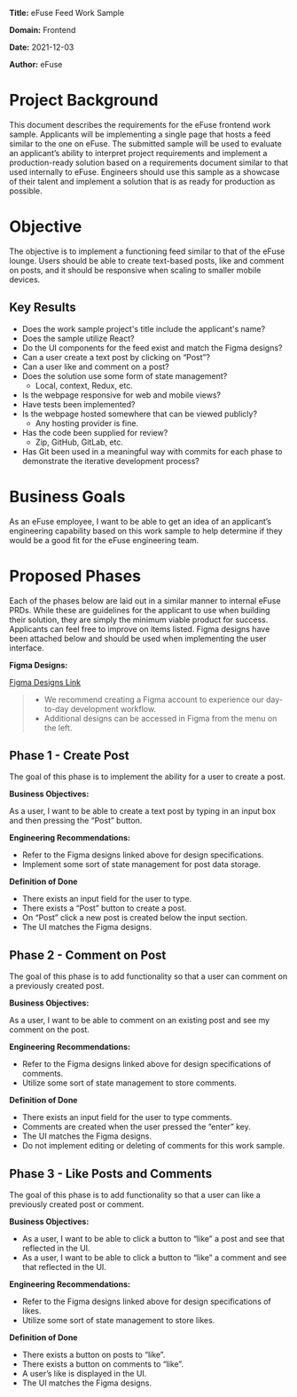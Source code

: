 **Title:** eFuse Feed Work Sample

**Domain:** Frontend

**Date:** 2021-12-03

**Author:** eFuse

# Project Background

This document describes the requirements for the eFuse frontend work sample. Applicants will be implementing a single page that hosts a feed similar to the one on eFuse. The submitted sample will be used to evaluate an applicant’s ability to interpret project requirements and implement a production-ready solution based on a requirements document similar to that used internally to eFuse. Engineers should use this sample as a showcase of their talent and implement a solution that is as ready for production as possible.

# Objective

The objective is to implement a functioning feed similar to that of the eFuse lounge. Users should be able to create text-based posts, like and comment on posts, and it should be responsive when scaling to smaller mobile devices.

## Key Results

* Does the work sample project's title include the applicant's name?
* Does the sample utilize React?
* Do the UI components for the feed exist and match the Figma designs?
* Can a user create a text post by clicking on “Post”?
* Can a user like and comment on a post?
* Does the solution use some form of state management?
  * Local, context, Redux, etc.
* Is the webpage responsive for web and mobile views?
* Have tests been implemented?
* Is the webpage hosted somewhere that can be viewed publicly?
  * Any hosting provider is fine.
* Has the code been supplied for review?
  * Zip, GitHub, GitLab, etc.
* Has Git been used in a meaningful way with commits for each phase to demonstrate the iterative development process?

# Business Goals

As an eFuse employee, I want to be able to get an idea of an applicant’s engineering capability based on this work sample to help determine if they would be a good fit for the eFuse engineering team.

# Proposed Phases

Each of the phases below are laid out in a similar manner to internal eFuse PRDs. While these are guidelines for the applicant to use when building their solution, they are simply the minimum viable product for success. Applicants can feel free to improve on items listed. Figma designs have been attached below and should be used when implementing the user interface.

**Figma Designs:**

[Figma Designs Link](https://www.figma.com/file/NgDSMM4qGcvNvufSi3wtmJ/eFuse-Work-Sample?node-id=0%3A1)
> - We recommend creating a Figma account to experience our day-to-day development workflow.
> - Additional designs can be accessed in Figma from the menu on the left.

## Phase 1 - Create Post

The goal of this phase is to implement the ability for a user to create a post.

**Business Objectives:**

As a user, I want to be able to create a text post by typing in an input box and then pressing the “Post” button.

**Engineering Recommendations:**

* Refer to the Figma designs linked above for design specifications.
* Implement some sort of state management for post data storage.

**Definition of Done**

* There exists an input field for the user to type.
* There exists a “Post” button to create a post.
* On “Post” click a new post is created below the input section.
* The UI matches the Figma designs.

## Phase 2 - Comment on Post
The goal of this phase is to add functionality so that a user can comment on a previously created post.

**Business Objectives:**

As a user, I want to be able to comment on an existing post and see my comment on the post.

**Engineering Recommendations:**

* Refer to the Figma designs linked above for design specifications of comments.
* Utilize some sort of state management to store comments.

**Definition of Done**

* There exists an input field for the user to type comments.
* Comments are created when the user pressed the “enter” key.
* The UI matches the Figma designs.
* Do not implement editing or deleting of comments for this work sample.

## Phase 3 - Like Posts and Comments

The goal of this phase is to add functionality so that a user can like a previously created post or comment.

**Business Objectives:**

* As a user, I want to be able to click a button to “like” a post and see that reflected in the UI.
* As a user, I want to be able to click a button to “like” a comment and see that reflected in the UI.

**Engineering Recommendations:**

* Refer to the Figma designs linked above for design specifications of likes.
* Utilize some sort of state management to store likes.

**Definition of Done**

* There exists a button on posts to “like”.
* There exists a button on comments to “like”.
* A user’s like is displayed in the UI.
* The UI matches the Figma designs.
